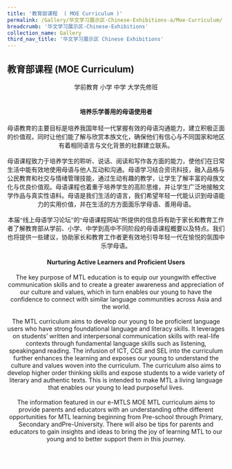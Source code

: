 ```yaml
---
title: '教育部课程  ( MOE Curriculum )'
permalink: /Gallery/华文学习展示区-Chinese-Exhibitions-a/Moe-Curriculum/
breadcrumb: '华文学习展示区-Chinese-Exhibitions'
collection_name: Gallery
third_nav_title: '华文学习展示区 Chinese Exhibitions'
---
```


##  	教育部课程  (MOE Curriculum)
<html>
<body>
<style>

 .tab img{
   width: 80%;
 }
 .tab table {
   display: none;
}
.tab table:target {
  display: block;
}
.atab label {
    position: relative;
    display: block;
    background: #d14165;
    color: #fff;
    font-weight: 700;
    padding: 10px;
    cursor: pointer;
 }
 .atab label::after {
  content: "+";
  font-size: 22px;
  position: absolute;
  right: 10px;
  top: 7px;
  transition: all 0.4s;
}
iframe{
border : 0;
width:100% ;
}
.atab input[type=checkbox]:checked + label::after,
.atab input[type=radio]:checked + label::after {
    content: 'x';
    right: 14px;
    top: 7px;
  //transform:rotate(-225deg);
   /* transform: rotate(90deg); */
}
.tab-content {
  overflow: hidden;
  display: none;
  width:100%; 
}
.atab{
  margin-bottom: 5px;
  width:100%;  
}
 
</style>
  
<div style="margin-top:auto;margin-bottom:auto;text-align:center;">
<div class="tab">
  <a href="/test/sch"><div style="display:inline-block; font-family:Calibri (Body);" class="btnClass">学前教育</div></a>
  <a href="/test/小学/"><div style="display:inline-block; font-family:Calibri (Body);" class="btnClass">小学</div></a>
  <a href="#Sec"><div style="display:inline-block; font-family:Calibri (Body);" class="btnClass">中学</div></a>
  <a href="#PreU"><div style="display:inline-block; font-family:Calibri (Body);" class="btnClass">大学先修班</div></a>
 </div><br/>
 <h4 style="font-family:KaiTi"><strong>培养乐学善用的母语使用者 </strong></h4>
 <p style="font-family:KaiTi">
 母语教育的主要目标是培养我国年轻一代掌握有效的母语沟通能力，建立积极正面的价值观，同时让他们能了解与欣赏本族文化，确保他们有信心与不同国家和地区有着相同语言与文化背景的社群建立联系。<br/><br/>
  母语课程致力于培养学生的聆听、说话、阅读和写作各方面的能力，使他们在日常生活中能有效地使用母语与他人互动和沟通。母语学习结合资讯科技，融入品格与公民教育和社交与情绪管理技能，通过生动有趣的教学，让学生了解丰富的母族文化与优良价值观。母语课程也着重于培养学生的高阶思维，并让学生广泛地接触文学作品与真实性语料。母语是我们生活的语言，我们希望年轻一代能认识到母语能力的实用价值，并在生活的方方面面乐学母语、善用母语。<br/><br/>
  本届“线上母语学习论坛”的“母语课程网站”所提供的信息将有助于家长和教育工作者了解教育部从学前、小学、中学到高中不同阶段的母语课程概要以及特点。我们也将提供一些建议，协助家长和教育工作者更有效地引导年轻一代在愉悦的氛围中乐学母语。
 </p>
  <h4><strong>Nurturing Active Learners and Proficient Users </strong></h4>
<p>The key purpose of MTL education is to equip our youngwith effective communication skills and to create a greater awareness and appreciation of our culture and values, which in turn enables our young to have the confidence to connect with similar language communities across Asia and the world. <br/><br/>
 The MTL curriculum aims to develop our young to be proficient language users who have strong foundational language and literacy skills. It leverages on students’ written and interpersonal communication skills with real-life contexts through fundamental language skills such as listening, speakingand reading. The infusion of ICT, CCE and SEL into the curriculum further enhances the learning and exposes our young to understand the culture and values woven into the curriculum. The curriculum also aims to develop higher order thinking skills and expose students to a wide variety of literary and authentic texts. This is intended to make MTL a living language that enables our young to lead purposeful lives. <br/><br/>
 The information featured in our e-MTLS MOE MTL curriculum aims to provide parents and educators with an understanding ofthe different opportunities for MTL learning beginning from Pre-school through Primary, Secondary andPre-University. There will also be tips for parents and educators to gain insights and ideas to bring the joy of learning MTL to our young and to better support them in this journey.</p>
 <br/>
<div class="btntop"><a href="#top" style="text-decoration:none;"><span style="color:white"><b>Top</b></span></a></div>






